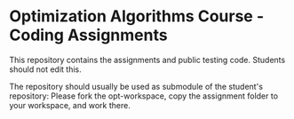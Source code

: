 # Optimization Algorithms Course - Coding Assignments

This repository contains the assignments and public testing
code. Students should not edit this.

The repository should usually be used as submodule of the student's
repository: Please fork the opt-workspace, copy the assignment folder
to your workspace, and work there.
